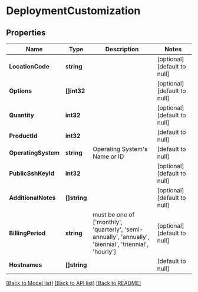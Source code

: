 # DeploymentCustomization

## Properties
Name | Type | Description | Notes
------------ | ------------- | ------------- | -------------
**LocationCode** | **string** |  | [optional] [default to null]
**Options** | **[]int32** |  | [optional] [default to null]
**Quantity** | **int32** |  | [optional] [default to null]
**ProductId** | **int32** |  | [default to null]
**OperatingSystem** | **string** | Operating System&#39;s Name or ID | [default to null]
**PublicSshKeyId** | **int32** |  | [optional] [default to null]
**AdditionalNotes** | **[]string** |  | [optional] [default to null]
**BillingPeriod** | **string** | must be one of [&#39;monthly&#39;, &#39;quarterly&#39;, &#39;semi-annually&#39;, &#39;annually&#39;, &#39;biennial&#39;, &#39;triennial&#39;, &#39;hourly&#39;] | [optional] [default to null]
**Hostnames** | **[]string** |  | [default to null]

[[Back to Model list]](../README.md#documentation-for-models) [[Back to API list]](../README.md#documentation-for-api-endpoints) [[Back to README]](../README.md)


